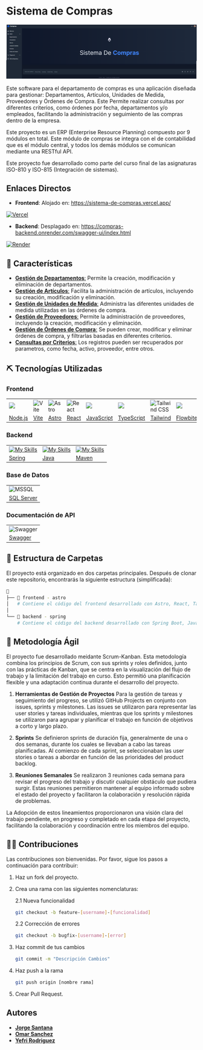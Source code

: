 # Sistema de Compras

<a class="hidden" href="https://sistema-de-compras.vercel.app/"><img class="w-full" src="https://raw.githubusercontent.com/Jorisanlo27/sistema-de-compras/main/frontend%20-%20astro/src/assets/home-page-capture.png" alt="Flowbite Admin Dashboard Live Preview"></a>

Este software para el departamento de compras es una aplicación diseñada para gestionar: Departamentos, Artículos, Unidades de Medida, Proveedores y Órdenes de Compra. Este Permite realizar consultas por diferentes criterios, como órdenes por fecha, departamentos y/o empleados, facilitando la administración y seguimiento de las compras dentro de la empresa.

Este proyecto es un ERP (Enterprise Resource Planning) compuesto por 9 módulos en total. Este módulo de compras se integra con el de contabilidad que es el módulo central, y todos los demás módulos se comunican mediante una RESTful API.

Este proyecto fue desarrollado como parte del curso final de las asignaturas ISO-810 y ISO-815 (Integración de sistemas).

## Enlaces Directos

- **Frontend**: Alojado en: https://sistema-de-compras.vercel.app/

[![Vercel](https://img.shields.io/badge/Vercel-000000?style=for-the-badge&logo=vercel&logoColor=white)](https://sistema-de-compras.vercel.app/) 

- **Backend**: Desplagado en: https://compras-backend.onrender.com/swagger-ui/index.html

[![Render](https://img.shields.io/badge/Render-46E3B7?style=for-the-badge&logo=render&logoColor=white)](https://compras-backend.onrender.com/swagger-ui/index.html)

## 📝 Características
- <ins>**Gestión de Departamentos**:</ins> Permite la creación, modificación y eliminación de departamentos.
- <ins>**Gestión de Artículos**:</ins> Facilita la administración de artículos, incluyendo su creación, modificación y eliminación.
- <ins>**Gestión de Unidades de Medida**:</ins> Administra las diferentes unidades de medida utilizadas en las órdenes de compra.
- <ins>**Gestión de Proveedores**:</ins> Permite la administración de proveedores, incluyendo la creación, modificación y eliminación.
- <ins>**Gestión de Órdenes de Compra**:</ins> Se pueden crear, modificar y eliminar órdenes de compra, y filtrarlas basadas en diferentes criterios.
- <ins>**Consultas por Criterios**:</ins> Los registros pueden ser recuperados por parametros, como fecha, activo, proveedor, entre otros.

## ⛏️ Tecnologías Utilizadas
### Frontend
| | | | | | | | |
|-|-|-|-|-|-|-|-|
| <img src="https://skillicons.dev/icons?i=nodejs&theme=light" width="48"> | <img width="48" src="https://github-production-user-asset-6210df.s3.amazonaws.com/62091613/261395532-b40892ef-efb8-4b0e-a6b5-d1cfc2f3fc35.png" alt="Vite" title="Vite"/> | <img width="48" src="https://github.com/marwin1991/profile-technology-icons/assets/54946572/397c0300-2e47-464e-81eb-6e991c9255fc" alt="Astro" title="Astro"/> | <img width="48" src="https://user-images.githubusercontent.com/25181517/183897015-94a058a6-b86e-4e42-a37f-bf92061753e5.png" alt="React" title="React"/> | <img src="https://skillicons.dev/icons?i=javascript&theme=light" width="48"> | <img src="https://skillicons.dev/icons?i=typescript&theme=light" width="48"> | <img width="48" src="https://user-images.githubusercontent.com/25181517/202896760-337261ed-ee92-4979-84c4-d4b829c7355d.png" alt="Tailwind CSS" title="Tailwind CSS"/> | <img src="https://flowbite.s3.amazonaws.com/brand/logo-dark/mark/flowbite-logo.png" width="48"> |
| [Node.js](https://nodejs.org/) | [Vite](https://vitejs.dev/) | [Astro](https://astro.build/) | [React](https://react.dev/) | [JavaScript](https://developer.mozilla.org/en-US/docs/Web/JavaScript) | [TypeScript](https://www.typescriptlang.org/) | [Tailwind](https://tailwindcss.com/) | [Flowbite](https://flowbite.com/) |

### Backend
| | | |
|-|-|-|
| [![My Skills](https://skillicons.dev/icons?i=spring&theme=light)](https://skillicons.dev) | [![My Skills](https://skillicons.dev/icons?i=java&theme=light)](https://skillicons.dev) | [![My Skills](https://skillicons.dev/icons?i=maven&theme=light)](https://skillicons.dev) |
| [Spring](https://spring.io/) | [Java](https://www.java.com/) | [Maven](https://maven.apache.org/) |

### Base de Datos
| |
|-|
| <img width="48" class="rounded" src="https://github.com/marwin1991/profile-technology-icons/assets/19180175/3b371807-db7c-45b4-8720-c0cfc901680a" alt="MSSQL" title="MSSQL"/>
| [SQL Server](https://www.microsoft.com/en-us/sql-server/sql-server-2022) |
### Documentación de API 
| |
|-|
| <img width="48" src="https://user-images.githubusercontent.com/25181517/186711335-a3729606-5a78-4496-9a36-06efcc74f800.png" alt="Swagger" title="Swagger"/> |
| [Swagger](https://swagger.io/) |

## 📂 Estructura de Carpetas
El proyecto está organizado en dos carpetas principales. Después de clonar este repositorio, encontrarás la siguiente estructura (simplificada):
```sh
🛒
├── 🚀 frontend - astro
│   # Contiene el código del frontend desarrollado con Astro, React, Tailwind CSS y Flowbite.
│
└── 🌿 backend - spring
    # Contiene el código del backend desarrollado con Spring Boot, Java y Maven.
```

## 🏃 Metodología Ágil
El proyecto fue desarrollado meidante Scrum-Kanban. Esta metodología combina los principios de Scrum, con sus sprints y roles definidos, junto con las prácticas de Kanban, que se centra en la visualización del flujo de trabajo y la limitación del trabajo en curso. Esto permitió una planificación flexible y una adaptación continua durante el desarrollo del proyecto.

1. **Herramientas de Gestión de Proyectos**
    Para la gestión de tareas y seguimiento del progreso, se utilizó GitHub Projects en conjunto con issues, sprints y milestones. Las issues se utilizaron para representar las user stories y tareas individuales, mientras que los sprints y milestones se utilizaron para agrupar y planificar el trabajo en función de objetivos a corto y largo plazo.

2. **Sprints**
    Se definieron sprints de duración fija, generalmente de una o dos semanas, durante los cuales se llevaban a cabo las tareas planificadas. Al comienzo de cada sprint, se seleccionaban las user stories o tareas a abordar en función de las prioridades del product backlog.

3. **Reuniones Semanales**
    Se realizaron 3 reuniones cada semana para revisar el progreso del trabajo y discutir cualquier obstáculo que pudiera surgir. Estas reuniones permitieron mantener al equipo informado sobre el estado del proyecto y facilitaron la colaboración y resolución rápida de problemas.

La Adopción de estos lineamientos proporcionaron una visión clara del trabajo pendiente, en progreso y completado en cada etapa del proyecto, facilitando la colaboración y coordinación entre los miembros del equipo.

## 🧑‍💻 Contribuciones
Las contribuciones son bienvenidas. Por favor, sigue los pasos a continuación para contribuir:

1. Haz un fork del proyecto.
2. Crea una rama con las siguientes nomenclaturas: 
  
    2.1 Nueva funcionalidad 
    ```bash
    git checkout -b feature-[username]-[funcionalidad]
    ```

    2.2 Corrección de errores 
    ```bash
    git checkout -b bugfix-[username]-[error]
    ```

3. Haz commit de tus cambios 
    ```bash
    git commit -m "Descripción Cambios"
    ```
4. Haz push a la rama
    ```bash
    git push origin [nombre rama]
    ```
5. Crear Pull Request.

## Autores

- [**Jorge Santana**](https://www.linkedin.com/in/jorgericardosantanalora/)
- [**Omar Sanchez**](https://github.com/OmR-SC)
- [**Yefri Rodriguez**](https://github.com/YefriRA)
